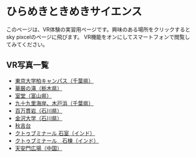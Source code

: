 # ひらめきときめきサイエンス 
このページは、VR体験の実習用ページです。興味のある場所をクリックするとsky pixcelのページに飛びます。
VR機能をオンにしてスマートフォンで閲覧してみてください。

## VR写真一覧

- [東京大学柏キャンパス（千葉県）](https://www.skypixel.com/photos/3471ab95-4485-47f5-a515-9da946c5d3c4)
- [華厳の滝（栃木県）](https://www.skypixel.com/photos/bd494046-d983-4b5b-8a26-b60f996508c2)
- [室堂（富山県）](https://www.skypixel.com/photos/65206e6e-8bff-4094-b7ad-933c001de11a)
- [九十九里海岸、木戸浜（千葉県）](https://www.skypixel.com/photos/6c37dc93-d01d-4fcd-b274-b81fc0187f43)
- [百万貫岩（石川県）](https://www.skypixel.com/photos/hyakuman-gan-no-iwa-rock)
- [金沢大学（石川県）](https://www.skypixel.com/photos/kanazawa-univ)
- [秋吉台](https://www.skypixel.com/photos/akiyoshi-plateau)
- [クトゥブミナール 石室（インド）](https://www.skypixel.com/photos/3ae131fb-eaad-4ee8-b7b3-45ebe4c64d49)
- [クトゥブミナール　石棟（インド）](https://www.skypixel.com/photos/bbe39506-83b7-4584-b48f-2f350e09bb26)
- [天安門広場（中国）](https://www.skypixel.com/photos/tiananmen-square)
